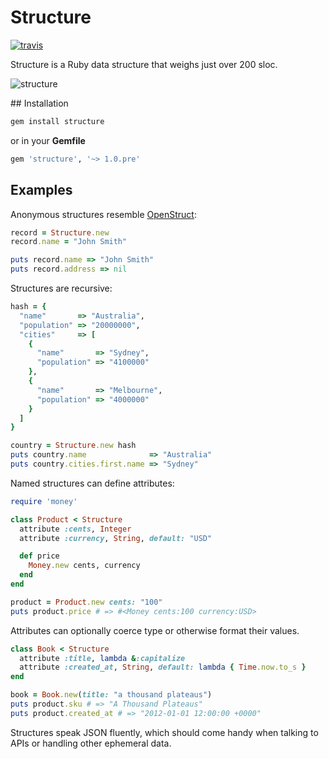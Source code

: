 # Structure

[![travis][1]][2]

Structure is a Ruby data structure that weighs just over 200 sloc.

![structure][3]

## Installation

```bash
gem install structure
```

or in your **Gemfile**

```ruby
gem 'structure', '~> 1.0.pre'
```

## Examples

Anonymous structures resemble [OpenStruct][4]:

```ruby
record = Structure.new
record.name = "John Smith"

puts record.name => "John Smith"
puts record.address => nil
```

Structures are recursive:

```ruby
hash = {
  "name"       => "Australia",
  "population" => "20000000",
  "cities"     => [
    {
      "name"       => "Sydney",
      "population" => "4100000"
    },
    {
      "name"       => "Melbourne",
      "population" => "4000000"
    }
  ]
}

country = Structure.new hash
puts country.name              => "Australia"
puts country.cities.first.name => "Sydney"
```

Named structures can define attributes:

```ruby
require 'money'

class Product < Structure
  attribute :cents, Integer
  attribute :currency, String, default: "USD"

  def price
    Money.new cents, currency
  end
end

product = Product.new cents: "100"
puts product.price # => #<Money cents:100 currency:USD>
```

Attributes can optionally coerce type or otherwise format their values.

```ruby
class Book < Structure
  attribute :title, lambda &:capitalize
  attribute :created_at, String, default: lambda { Time.now.to_s }
end

book = Book.new(title: "a thousand plateaus")
puts product.sku # => "A Thousand Plateaus"
puts product.created_at # => "2012-01-01 12:00:00 +0000"
```

Structures speak JSON fluently, which should come handy when talking to APIs or
handling other ephemeral data.

[1]: https://secure.travis-ci.org/hakanensari/structure.png
[2]: http://travis-ci.org/hakanensari/structure
[3]: http://f.cl.ly/items/2u2v0e3k2I3w1A0y2e25/ruby.png
[4]: http://ruby-doc.org/stdlib-1.9.3/libdoc/ostruct/rdoc/OpenStruct.html
